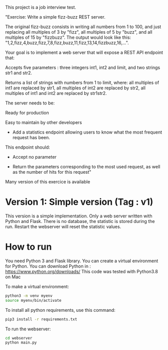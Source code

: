 This project is a job interview test.

"Exercise: Write a simple fizz-buzz REST server.

The original fizz-buzz consists in writing all numbers from 1 to 100, and just replacing all multiples of 3 by "fizz", all multiples of 5 by "buzz", and all multiples of 15 by "fizzbuzz". The output would look like this: "1,2,fizz,4,buzz,fizz,7,8,fizz,buzz,11,fizz,13,14,fizzbuzz,16,...".

Your goal is to implement a web server that will expose a REST API endpoint that:

Accepts five parameters : three integers int1, int2 and limit, and two strings str1 and str2.

Returns a list of strings with numbers from 1 to limit, where: all multiples of int1 are replaced by str1, all multiples of int2 are replaced by str2, all multiples of int1 and int2 are replaced by str1str2.

The server needs to be:

Ready for production

Easy to maintain by other developers

- Add a statistics endpoint allowing users to know what the most frequent request has been.

This endpoint should:

- Accept no parameter

- Return the parameters corresponding to the most used request, as well as the number of hits for this request"

Many version of this exercice is available

# Version 1: Simple version (Tag : v1)

This version is a simple implementation. Only a web server written with Python and Flask. There is no database, the statistic is stored during the run. Restart the webserver will reset the statistic values.

# How to run

You need Python 3 and Flask library. You can create a virtual environment for Python. You can download Python in : https://www.python.org/downloads/
This code was tested with Python3.8 on Mac

To make a virtual environment:

```sh
python3 -m venv myenv
source myenv/bin/activate
```

To install all python requirements, use this command:

```sh
pip3 install -r requirements.txt
```

To run the webserver:

```sh
cd webserver
python main.py
```
